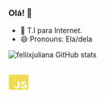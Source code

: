 ### Olá! 👋

- 🌱 T.I para Internet.
- 😄 Pronouns: Ela/dela


![feliixjuliana GitHub stats](https://github-readme-stats.vercel.app/api?username=feliixjuliana&show_icons=true&theme=radical)



<div style="display: inline_block"><br>
  <img align="center" alt="Rafa-Js" height="30" width="40" src="https://raw.githubusercontent.com/devicons/devicon/master/icons/javascript/javascript-plain.svg">

<!--
**feliixjuliana/feliixjuliana** is a ✨ _special_ ✨ repository because its `README.md` (this file) appears on your GitHub profile.
<div>
<a href="https://github.com/feliixjuliana/Projeto-Git.git">
  <img align="center" src="https://github.com/feliixjuliana/Projeto-Git.git" />
</a>
<a href="https://github.com/feliixjuliana">
  <img align="center" src="https://github.com/feliixjuliana/Projeto-Git.git" />
</a>
</div>
Here are some ideas to get you started:

-->
